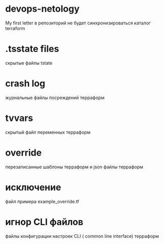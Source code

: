 # devops-netology
My first letter
в репозиторий не будет синхронизироваться каталог terraform

# .tsstate files
скрытые файлы tstate

# crash log
журнальные файлы посреждений терраформ

# tvvars

скрытый файл переменных терраформ

# override

перезаписанные шаблоны терраформ и json файлы терраформ
# исключение
файл примера example_override.tf

# игнор CLI файлов
файлы конфигурации настроек CLI ( common line interface) терраформ


